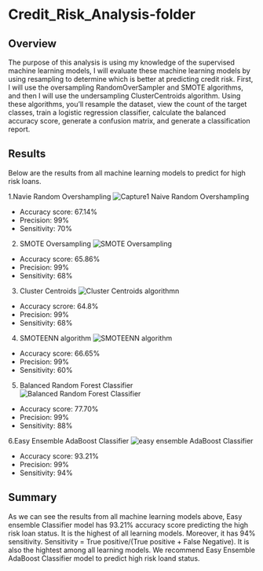 # Credit_Risk_Analysis-folder

## Overview
The purpose of this analysis is using my knowledge of the supervised machine learning models, I will evaluate these machine learning models by using resampling to determine which is better at predicting credit risk. First, I will use the oversampling RandomOverSampler and SMOTE algorithms, and then I will use the undersampling ClusterCentroids algorithm. Using these algorithms, you’ll resample the dataset, view the count of the target classes, train a logistic regression classifier, calculate the balanced accuracy score, generate a confusion matrix, and generate a classification report.

## Results

Below are the results from all machine learning models to predict for high risk loans. 


1.Navie Random Overshampling
![Capture1 Naive Random Overshampling](https://user-images.githubusercontent.com/92561493/155933713-5dcd5a5e-f12b-486c-b9f7-0a702289e9f5.PNG)
- Accuracy score: 67.14%
- Precision: 99%
- Sensitivity: 70%




2. SMOTE Oversampling
![SMOTE Oversampling](https://user-images.githubusercontent.com/92561493/155934192-0f40004d-163a-4ed3-9d83-8c7817e11680.PNG)
- Accuracy score: 65.86%
- Precision: 99%
- Sensitivity: 68%



3. Cluster Centroids
![Cluster Centroids algorithmn](https://user-images.githubusercontent.com/92561493/155936371-050f3a39-9a5d-400a-8a0a-00abdc7836f5.PNG)
- Accuracy scrore: 64.8%
- Precision: 99%
- Sensitivity: 68%




4. SMOTEENN algorithm
![SMOTEENN algorithm](https://user-images.githubusercontent.com/92561493/155937095-051193e7-24d3-4d92-8b1f-9ab8ec5a07d8.PNG)
- Accuracy score: 66.65%
- Precision: 99%
- Sensitivity: 60%



5. Balanced Random Forest Classifier
![Balanced Random Forest Classifier](https://user-images.githubusercontent.com/92561493/155937415-99f08828-1731-4faa-a94a-998a4f93bcd3.PNG)
- Accuracy score: 77.70%
- Precision: 99%
- Sensitivity: 88%



6.Easy Ensemble AdaBoost Classifier
![easy ensemble AdaBoost Classifier](https://user-images.githubusercontent.com/92561493/155937528-bcf0401b-8914-4c81-b6aa-7b690beb4226.PNG)
- Accuracy score: 93.21%
- Precision: 99%
- Sensitivity: 94%



## Summary
As we can see the results from all machine learning models above, Easy ensemble Classifier model has 93.21% accuracy score predicting the high risk loan status. It is the highest of all learning models. Moreover, it has 94% sensitivity. Sensitivity = True positive/(True positive + False Negative). It is also the hightest among all learning models. We recommend Easy Ensemble AdaBoost Classifier model to predict high risk loand status.

